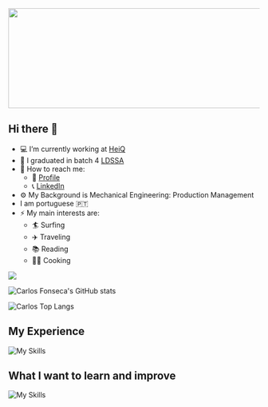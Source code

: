 <div align="center">
  <img src="https://media.giphy.com/media/QpVUMRUJGokfqXyfa1/giphy.gif" width="1100" height="200"/>
</div>

## Hi there 👋

- :computer: I’m currently working at [HeiQ](https://heiq.com/services/)
- :abacus: I graduated in batch 4 [LDSSA](https://www.lisbondatascience.org/)
- :postbox: How to reach me:
  - :e-mail: [Profile](https://ecarlosfonseca.github.io/)
  - :telephone_receiver: [LinkedIn](https://www.linkedin.com/in/ecarlosfonseca/)
- :gear: My Background is Mechanical Engineering: Production Management
- I am portuguese   :portugal:
- ⚡ My main interests are:
  - :surfer: Surfing
  - :airplane: Traveling
  - :books: Reading 
  - :cook: Cooking
  
![](https://komarev.com/ghpvc/?username=ecarlosfonseca&color=blue)

![Carlos Fonseca's GitHub stats](https://github-readme-stats.vercel.app/api?username=ecarlosfonseca&hide=prs,issues,contribs&count_private=true)

![Carlos Top Langs](https://github-readme-stats.vercel.app/api/top-langs/?username=ecarlosfonseca&langs_count=5)

## My Experience
![My Skills](https://skillicons.dev/icons?i=py,vscode,gcp,git,bash,postgres,aws,docker,heroku)
<!-- Adding icons: (https://github.com/tandpfun/skill-icons#icons-list) -->

## What I want to learn and improve
![My Skills](https://skillicons.dev/icons?i=aws,docker,pytorch,flask,django)
